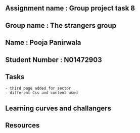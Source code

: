 ## Assignment name : Group project task 8
## Group name : The strangers group
## Name : Pooja Panirwala

## Student Number : N01472903

## Tasks
    - third page added for sector
    - different Css and content used

## Learning curves and challangers

## Resources